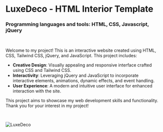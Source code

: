 <h1>LuxeDeco - HTML Interior Template</h1>
<h3>Programming languages and tools: HTML, CSS, Javascript, jQuery</h3>

</br>

Welcome to my project! This is an interactive website created using HTML, CSS, Tailwind CSS, jQuery, and JavaScript. This project includes:

- **Creative Design**: Visually appealing and responsive interface crafted using CSS and Tailwind CSS.
- **Interactivity**: Leveraging jQuery and JavaScript to incorporate interactive elements, animations, dynamic effects, and event handling.
- **User Experience**: A modern and intuitive user interface for enhanced interaction with the site.

This project aims to showcase my web development skills and functionality. Thank you for your interest in my project!

</br>

![LuxeDeco](https://github.com/skupta12/LuxeDeco/assets/89469062/0c78de20-6282-419d-b86f-3e93203a6a52)
